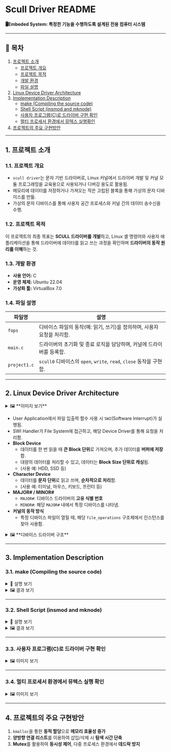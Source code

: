 # Scull Driver README
**🖥️Embeded System: 특정한 기능을 수행하도록 설계된 전용 컴퓨터 시스템**

---

## 📌 목차
1. [프로젝트 소개](#1-프로젝트-소개)  
   - [프로젝트 개요](#11-프로젝트-개요)  
   - [프로젝트 목적](#12-프로젝트-목적)  
   - [개발 환경](#13-개발-환경)  
   - [파일 설명](#14-파일-설명)  
2. [Linux Device Driver Architecture](#2-linux-device-driver-architecture)  
3. [Implementation Description](#3-implementation-description)  
   - [make (Compiling the source code)](#31-makecompiling-the-source-code)  
   - [Shell Script (insmod and mknode)](#32-shell-script-insmod-and-mknode)  
   - [사용자 프로그램(C)로 드라이버 구현 확인](#33-사용자-프로그램c로-드라이버-구현-확인)  
   - [멀티 프로세서 환경에서 뮤텍스 실행확인](#34-멀티-프로세서-환경에서-뮤텍스-실행확인)  
4. [프로젝트의 주요 구현방안](#4-프로젝트의-주요-구현방안)  

---

## 1. 프로젝트 소개

### 1.1. 프로젝트 개요
- `scull driver`는 문자 기반 드라이버로, Linux 커널에서 드라이버 개발 및 커널 모듈 프로그래밍을 교육용으로 사용되거나 디버깅 용도로 활용됨.
- 메모리에 데이터를 저장하거나 가져오는 작은 고립된 블록을 통해 가상의 문자 디바이스를 만듦.
- 가상의 문자 디바이스를 통해 사용자 공간 프로세스와 커널 간의 데이터 송수신을 수행.

### 1.2. 프로젝트 목적  
이 프로젝트의 최종 목표는 **SCULL 드라이버를 개발**하고, Linux 셸 명령어와 사용자 애플리케이션을 통해 드라이버에 데이터를 읽고 쓰는 과정을 확인하며 **드라이버의 동작 원리를 이해**하는 것.

### 1.3. 개발 환경
- **사용 언어:** C  
- **운영 체제:** Ubuntu 22.04  
- **가상화 툴:** VirtualBox 7.0  

### 1.4. 파일 설명
| 파일명     | 설명 |
|------------|--------------------------------------|
| `fops`     | 디바이스 파일의 동작(예: 읽기, 쓰기)을 정의하며, 사용자 요청을 처리함. |
| `main.c`   | 드라이버의 초기화 및 종료 로직을 담당하며, 커널에 드라이버를 등록함. |
| `project1.c` | `scull0` 디바이스의 `open`, `write`, `read`, `close` 동작을 구현함. |

---

## 2. Linux Device Driver Architecture

<details>
<summary>🖼️ **이미지 보기**</summary>

<img src="https://github.com/Chochanguk/Embeded-System-Scull-driver/assets/119058637/88d06841-e0b4-443e-b4bb-27c79494352a" width=65%/>
<img src="https://github.com/Chochanguk/Embeded-System-Scull-driver/assets/119058637/eccf5199-9670-411e-bf14-51e5f251138a" width=30%/>

</details>

- User Application에서 파일 입출력 함수 사용 시 `SWI`(Software Interrupt)가 실행됨.
- SWI Handler가 File System에 접근하고, 해당 Device Driver를 통해 요청을 처리함.
- **Block Device**  
  - 데이터를 한 번 읽을 때 **큰 Block 단위**로 가져오며, 추가 데이터를 **버퍼에 저장**함.  
  - 대량의 데이터를 처리할 수 있고, 데이터는 **Block Size 단위로 캐싱**됨.  
  - (사용 예: HDD, SSD 등)  
- **Character Device**  
  - 데이터를 **문자 단위**로 읽고 쓰며, **순차적으로 처리**함.  
  - (사용 예: 터미널, 마우스, 키보드, 프린터 등)  
- **MAJOR# / MINOR#**  
  - `MAJOR#`: 디바이스 드라이버의 **고유 식별 번호**  
  - `MINOR#`: 해당 `MAJOR#` 내에서 특정 디바이스를 나타냄.  
- **커널의 동작 방식**  
  - 특정 디바이스 파일이 열릴 때, 해당 `file_operations` 구조체에서 인스턴스를 찾아 사용함.

<details>
<summary>🖼️ **디바이스 드라이버 구조**</summary>

<img src="https://github.com/Chochanguk/Embeded-System-Scull-driver/assets/119058637/975ef459-3c7d-4a32-b89d-064bd93b5d2c">

</details>

---

## 3. Implementation Description

### 3.1. make (Compiling the source code)

<details>
<summary>📜 설명 보기</summary>

- `make`는 `Makefile`을 읽어 빌드 프로세스를 자동화함.
- 커널 빌드 시스템을 호출하여 **캐릭터 디바이스 모듈을 빌드**함.

</details>

<details>
<summary>🖼️ 결과 보기</summary>

<img src="https://github.com/user-attachments/assets/b8415a6a-9981-40f5-a6a3-821cb56b26c3">

</details>

---

### 3.2. Shell Script (insmod and mknode)

<details>
<summary>📜 설명 보기</summary>

- 디바이스 파일은 **커널 모듈과 사용자 프로그램 간의 인터페이스** 역할을 수행.
1. 모듈 정보 정의 (Read/Write 권한 설정)
2. `insmod`를 사용하여 `scull.ko`를 커널에 로드
3. `main.c`의 `register_chdev`를 통해 **동적 MAJOR# 할당**
4. `mknod`를 이용하여 `/dev/scullN` 디바이스 파일 생성

</details>

<details>
<summary>🖼️ 결과 보기</summary>

<img src="https://github.com/user-attachments/assets/e78629ad-3d7d-4b4d-8720-9a5b7ee1b4b6">

</details>

---

### 3.3. 사용자 프로그램(C)로 드라이버 구현 확인

<details>
<summary>🖼️ 이미지 보기</summary>

<img src="https://github.com/user-attachments/assets/48ca5657-d9de-4af2-b48f-f3d8ec3e5e09">

</details>

---

### 3.4. 멀티 프로세서 환경에서 뮤텍스 실행 확인

<details>
<summary>🖼️ 이미지 보기</summary>

<img src="https://github.com/user-attachments/assets/f36cb79b-9f95-4c57-b3e9-4e2ad082d07a">

</details>

---

## 4. 프로젝트의 주요 구현방안

1. `kmalloc`을 통한 **동적 할당**으로 **메모리 효율성 증가**  
2. **양방향 연결 리스트**를 이용하여 삽입/삭제 시 **탐색 시간 단축**  
3. **Mutex**를 활용하여 **동시성 제어**, 다중 프로세스 환경에서 **데드락 방지**  

